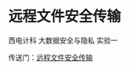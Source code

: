 # 远程文件安全传输

西电计科 大数据安全与隐私 实验一

传送门：[远程文件安全传输](https://xduqinian.github.io/2022/04/02/RemoteSecureTransfer/)


